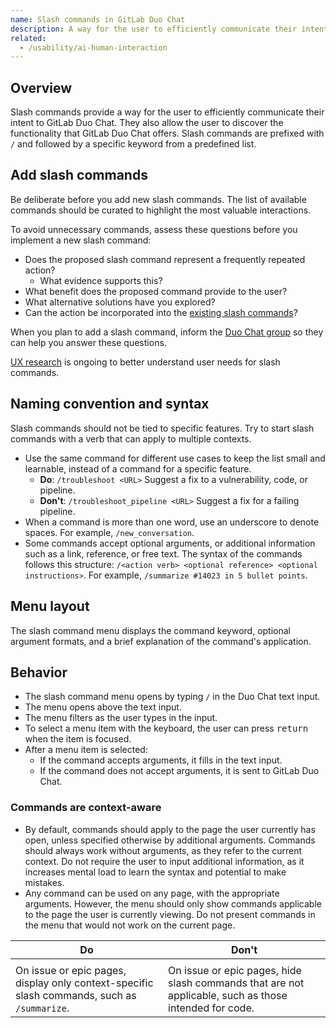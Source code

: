 ```yaml
---
name: Slash commands in GitLab Duo Chat
description: A way for the user to efficiently communicate their intent to GitLab Duo Chat and also discover GitLab Duo Chat functionality.
related:
  - /usability/ai-human-interaction
---
```


## Overview

Slash commands provide a way for the user to efficiently communicate their intent to GitLab Duo Chat. They also allow the user to discover the functionality that GitLab Duo Chat offers. Slash commands are prefixed with `/` and followed by a specific keyword from a predefined list.

## Add slash commands

Be deliberate before you add new slash commands. The list of available commands should be curated to highlight the most valuable interactions.

To avoid unnecessary commands, assess these questions before you implement a new slash command:

- Does the proposed slash command represent a frequently repeated action?
  - What evidence supports this?
- What benefit does the proposed command provide to the user?
- What alternative solutions have you explored?
- Can the action be incorporated into the [existing slash commands](https://gitlab.com/groups/gitlab-org/-/epics/13947#slash-commands-available-in-duo-chat)?

When you plan to add a slash command, inform the [Duo Chat group](https://handbook.gitlab.com/handbook/product/categories/#duo-chat-group) so they can help you answer these questions.

[UX research](https://gitlab.com/gitlab-org/ux-research/-/issues/3098) is ongoing to better understand user needs for slash commands.

## Naming convention and syntax

Slash commands should not be tied to specific features. Try to start slash commands with a verb that can apply to multiple contexts.

- Use the same command for different use cases to keep the list small and learnable, instead of a command for a specific feature.
  - **Do**: `/troubleshoot <URL>` Suggest a fix to a vulnerability, code, or pipeline.
  - **Don't**: `/troubleshoot_pipeline <URL>` Suggest a fix for a failing pipeline.
- When a command is more than one word, use an underscore to denote spaces. For example, `/new_conversation`.
- Some commands accept optional arguments, or additional information such as a link, reference, or free text. The syntax of the commands follows this structure: `/<action verb> <optional reference> <optional instructions>`. For example, `/summarize #14023 in 5 bullet points`.

## Menu layout

<figure-img alt="Example of the slash command menu" label="Example of the slash command menu" src="/img/slash-command-arguments.svg"></figure-img>

The slash command menu displays the command keyword, optional argument formats, and a brief explanation of the command's application.

## Behavior

- The slash command menu opens by typing `/` in the Duo Chat text input.
- The menu opens above the text input.
- The menu filters as the user types in the input.
- To select a menu item with the keyboard, the user can press <kbd>return</kbd> when the item is focused.
- After a menu item is selected:
  - If the command accepts arguments, it fills in the text input.
  - If the command does not accept arguments, it is sent to GitLab Duo Chat.

### Commands are context-aware

- By default, commands should apply to the page the user currently has open, unless specified otherwise by additional arguments. Commands should always work without arguments, as they refer to the current context. Do not require the user to input additional information, as it increases mental load to learn the syntax and potential to make mistakes.
- Any command can be used on any page, with the appropriate arguments. However, the menu should only show commands applicable to the page the user is currently viewing. Do not present commands in the menu that would not work on the current page.

| Do                                                                                                                                                           | Don't                                                                                                                                                                                                                                                             |
| ------------------------------------------------------------------------------------------------------------------------------------------------------------ | ----------------------------------------------------------------------------------------------------------------------------------------------------------------------------------------------------------------------------------------------------------------- |
| <figure-img alt="Menu of slash commands for an issue or epic page, with just the summarize command." src="/img/slash-commands-conditional.svg"></figure-img> | <figure-img alt="Menu with various slash commands that don't belong to the same context. Includes commands to summarize an issue, troubleshoot a pipeline, improve code, or explain a vulnerability." src="/img/slash-commands-not-conditional.svg"></figure-img> |
| On issue or epic pages, display only context-specific slash commands, such as `/summarize`.                                                                  | On issue or epic pages, hide slash commands that are not applicable, such as those intended for code.                                                                                                                                                             |
